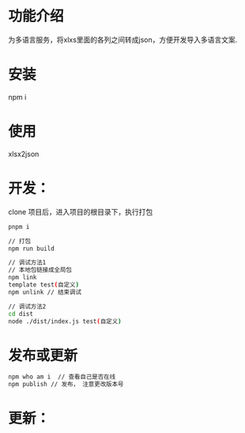# 功能介绍
为多语言服务，将xlxs里面的各列之间转成json，方便开发导入多语言文案.

# 安装
npm i
# 使用
xlsx2json 

# 开发：

clone 项目后，进入项目的根目录下，执行打包 

```sh
pnpm i 

// 打包
npm run build

// 调试方法1
// 本地包链接成全局包
npm link
template test(自定义)
npm unlink // 结束调试

// 调试方法2
cd dist
node ./dist/index.js test(自定义)
```
# 发布或更新
```sh
npm who am i  // 查看自己是否在线
npm publish // 发布， 注意更改版本号
```

# 更新：